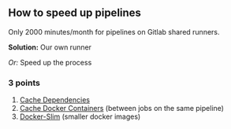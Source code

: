 
## How to speed up pipelines

Only 2000 minutes/month for pipelines on Gitlab shared runners.

**Solution:** Our own runner

*Or:* Speed up the process

### 3 points

1. [Cache Dependencies](https://docs.gitlab.com/ee/ci/caching/)
2. [Cache Docker Containers](https://docs.gitlab.com/ee/ci/docker/using_docker_build.html#using-docker-caching) (between jobs on the same pipeline)
3. [Docker-Slim](https://github.com/docker-slim/docker-slim) (smaller docker images)
